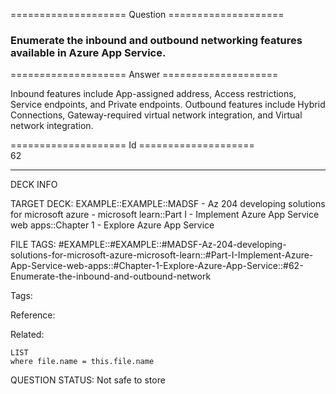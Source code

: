 ==================== Question ====================  

### Enumerate the inbound and outbound networking features available in Azure App Service.  

==================== Answer ====================  

Inbound features include App-assigned address, Access restrictions, Service endpoints, and Private endpoints. Outbound features include Hybrid Connections, Gateway-required virtual network integration, and Virtual network integration.

==================== Id ====================  
62

---

DECK INFO

TARGET DECK: EXAMPLE::EXAMPLE::MADSF - Az 204 developing solutions for microsoft azure - microsoft learn::Part I - Implement Azure App Service web apps::Chapter 1 - Explore Azure App Service

FILE TAGS: #EXAMPLE::#EXAMPLE::#MADSF-Az-204-developing-solutions-for-microsoft-azure-microsoft-learn::#Part-I-Implement-Azure-App-Service-web-apps::#Chapter-1-Explore-Azure-App-Service::#62-Enumerate-the-inbound-and-outbound-network

Tags:

Reference:

Related:

```dataview
LIST
where file.name = this.file.name
```

QUESTION STATUS: Not safe to store
